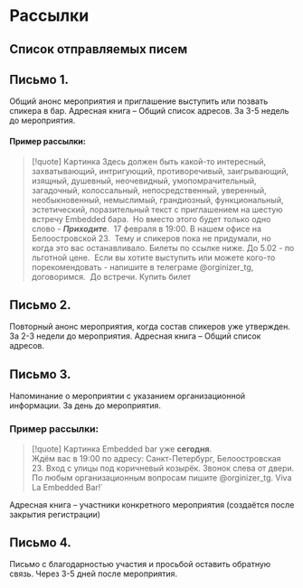 # Рассылки
## Список отправляемых писем

## Письмо 1. 
Общий анонс мероприятия и приглашение выступить или позвать спикера в бар. Адресная книга – Общий список адресов. За 3-5 недель до мероприятия. 
#### Пример рассылки: 

> [!quote] 
> Картинка
> Здесь должен быть какой-то интересный, захватывающий, интригующий, противоречивый, заигрывающий, изящный, душевный, неочевидный, умопомрачительный, загадочный, колоссальный, непосредственный, уверенный, необыкновенный, немыслимый, грандиозный, функциональный, эстетический, поразительный текст с приглашением на шестую встречу Embedded бара. 
Но вместо этого будет только одно слово - _**Приходите**_. 
17 февраля в 19:00. В нашем офисе на Белоостровской 23. 
Тему и спикеров пока не придумали, но когда это вас останавливало.
Билеты по ссылке ниже. До 5.02 - по льготной цене. 
Если вы хотите выступить или можете кого-то порекомендовать - напишите в телеграме @orginizer_tg, договоримся. 
До встречи.
Купить билет 

## Письмо 2.
Повторный анонс мероприятия, когда состав спикеров уже утвержден. За 2-3 недели до мероприятия. Адресная книга – Общий список адресов.

## Письмо 3. 
Напоминание о мероприятии с указанием организационной информации. За день до мероприятия. 
### Пример рассылки:

> [!quote] 
> Картинка
Embedded bar уже **сегодня**.  
Ждём вас в 19:00 по адресу: Санкт-Петербург, Белоостровская 23. Вход с улицы под коричневый козырёк. Звонок слева от двери.
По любым организационным вопросам пишите @orginizer_tg.
Viva La Embedded Bar!`

Адресная книга – участники конкретного мероприятия (создаётся после закрытия регистрации)

## Письмо 4.
Письмо с благодарностью участия и просьбой оставить обратную связь. Через 3-5 дней после мероприятия.